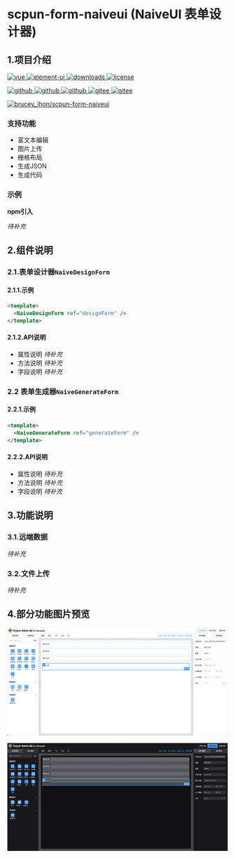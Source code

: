 # scpun-form-naiveui (NaiveUI 表单设计器)

## 1.项目介绍
<p>
  <a href="https://github.com/vuejs/vue">
    <img src="https://img.shields.io/badge/vue-3.3.4-brightgreen.svg" alt="vue">
  </a>
  
  <a href="https://www.naiveui.com/">
    <img src="https://img.shields.io/badge/naive--ui-2.34.4-brightgreen.svg" alt="element-ui">
  </a>
  
  <a href="https://www.npmjs.com/package/scpun/scpun-form-naiveui">
    <img src="https://img.shields.io/npm/scpun/scpun-form-naiveui" alt="downloads">
  </a>
  
  <a href="https://github.com/bruceywave/scpun-form-naiveui/blob/master/LICENSE">
    <img src="https://img.shields.io/github/license/bruceywave/scpun-form-naiveui?label=license" alt="license">
  </a>
</p>

<p>
<a href="https://gitee.com/snove/scpun-form-naiveui.git">
  <img src="https://img.shields.io/github/stars/bruceywave/scpun-form-naiveui?logo=github" alt="github">
  <img src="https://img.shields.io/github/watchers/bruceywave/scpun-form-naiveui" alt="github">
   
  <img src="https://img.shields.io/github/forks/bruceywave/scpun-form-naiveui" alt="github">
</a>
<a href="https://gitee.com/snove/scpun-form-naiveui.git">
    <img src="https://gitee.com/snove/scpun-form-naiveui.git/badge/star.svg?theme=dark" alt="gitee">
     <img src="https://gitee.com/snove/scpun-form-naiveui.git/badge/fork.svg?theme=dark" alt="gitee">
  </a>

  [![brucey_jhon/scpun-form-naiveui](https://gitee.com/snove/scpun-form-naiveui/widgets/widget_card.svg?colors=4183c4,ffffff,ffffff,e3e9ed,666666,9b9b9b)](https://gitee.com/snove/scpun-form-naiveui)

</p>

### 支持功能
- 富文本编辑
- 图片上传
- 栅格布局
- 生成JSON
- 生成代码

### 示例

**npm引入**

<I>待补充</I>

## 2.组件说明

### 2.1.表单设计器`NaiveDesignForm`

#### 2.1.1.示例
```html
<template>
  <NaiveDesignForm ref="designForm" />
</template>
```

#### 2.1.2.API说明

- 属性说明
<I>待补充</I>
- 方法说明
<I>待补充</I>
- 字段说明
<I>待补充</I>

### 2.2 表单生成器`NaiveGenerateForm`

#### 2.2.1.示例

```html
<template>
  <NaiveGenerateForm ref="generateForm" />
</template>
```

#### 2.2.2.API说明
- 属性说明
<I>待补充</I>
- 方法说明
<I>待补充</I>
- 字段说明
<I>待补充</I>

## 3.功能说明

### 3.1.远端数据
<I>待补充</I>

### 3.2.文件上传
<I>待补充</I>

## 4.部分功能图片预览

![亮色主题](docs/images/preview_light1.png)

![暗色主题](docs/images/preview_dark1.png)